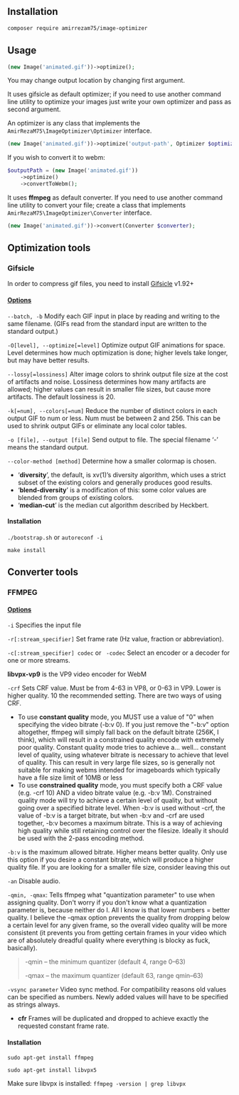 ## Installation
```bash
composer require amirrezam75/image-optimizer
```
## Usage

```php
(new Image('animated.gif'))->optimize();
```

You may change output location by changing first argument.

It uses gifsicle as default optimizer; if you need to use another command line utility to optimize your images just write your own optimizer and pass as second argument.

An optimizer is any class that implements the ``AmirRezaM75\ImageOptimizer\Optimizer`` interface.

```php
(new Image('animated.gif'))->optimize('output-path', Optimizer $optimizer);
```

If you wish to convert it to webm:

```php
$outputPath = (new Image('animated.gif'))
    ->optimize()
    ->convertToWebm();
```

It uses **ffmpeg** as default converter. If you need to use another command line utility to convert your file;
create a class that implements ``AmirRezaM75\ImageOptimizer\Converter`` interface.

```php
(new Image('animated.gif'))->convert(Converter $converter);
```

## Optimization tools

### Gifsicle
In order to compress gif files, you need to install [Gifsicle](https://github.com/kohler/gifsicle) v1.92+

#### [Options](http://www.lcdf.org/gifsicle/man.html)
``--batch, -b`` Modify each GIF input in place by reading and writing to the same filename. (GIFs read from the standard input are written to the standard output.)

``-O[level], --optimize[=level]``
Optimize output GIF animations for space. Level determines how much optimization is done; higher levels take longer, but may have better results.

``--lossy[=lossiness]``
Alter image colors to shrink output file size at the cost of artifacts and noise. Lossiness determines how many artifacts are allowed; higher values can result in smaller file sizes, but cause more artifacts. The default lossiness is 20.

``-k[=num], --colors[=num]``
Reduce the number of distinct colors in each output GIF to num or less. Num must be between 2 and 256. This can be used to shrink output GIFs or eliminate any local color tables.

``-o [file], --output [file]``
Send output to file. The special filename ‘-’ means the standard output.

``--color-method [method]``
Determine how a smaller colormap is chosen. 
- ‘**diversity**’, the default, is xv(1)’s diversity algorithm, which uses a strict subset of the existing colors and generally produces good results.
- ‘**blend-diversity**’ is a modification of this: some color values are blended from groups of existing colors.
- ‘**median-cut**’ is the median cut algorithm described by Heckbert.

#### Installation
``./bootstrap.sh`` or ``autoreconf -i``

``make install``


## Converter tools

### FFMPEG

#### [Options](https://ffmpeg.org/ffmpeg.html)

``-i`` Specifies the input file

``-r[:stream_specifier]`` Set frame rate (Hz value, fraction or abbreviation).

``-c[:stream_specifier] codec`` or `` -codec``
Select an encoder or a decoder for one or more streams.

**libvpx-vp9** is the VP9 video encoder for WebM

``-crf`` Sets CRF value. Must be from 4-63 in VP8, or 0-63 in VP9. Lower is higher quality. 10 the recommended setting. There are two ways of using CRF.
- To use **constant quality** mode, you MUST use a value of "0" when specifying the video bitrate (-b:v 0). If you just remove the "-b:v" option altogether, ffmpeg will simply fall back on the default bitrate (256K, I think), which will result in a constrained quality encode with extremely poor quality. Constant quality mode tries to achieve a... well... constant level of quality, using whatever bitrate is necessary to achieve that level of quality. This can result in very large file sizes, so is generally not suitable for making webms intended for imageboards which typically have a file size limit of 10MB or less
- To use **constrained quality** mode, you must specify both a CRF value (e.g. -crf 10) AND a video bitrate value (e.g. -b:v 1M). Constrained quality mode will try to achieve a certain level of quality, but without going over a specified bitrate level. When -b:v is used without -crf, the value of -b:v is a target bitrate, but when -b:v and -crf are used together, -b:v becomes a maximum bitrate. This is a way of achieving high quality while still retaining control over the filesize. Ideally it should be used with the 2-pass encoding method.

``-b:v`` is the maximum allowed bitrate. Higher means better quality. Only use this option if you desire a constant bitrate, which will produce a higher quality file. If you are looking for a smaller file size, consider leaving this out

``-an`` Disable audio.

``-qmin, -qmax``: Tells ffmpeg what "quantization parameter" to use when assigning quality.
Don't worry if you don't know what a quantization parameter is, because neither do I.
All I know is that lower numbers = better quality.
I believe the -qmax option prevents the quality from dropping below a certain level for any given frame,
so the overall video quality will be more consistent
(it prevents you from getting certain frames in your video which are of absolutely dreadful quality where everything is blocky as fuck, basically).
> -qmin – the minimum quantizer (default 4, range 0–63)
>
> -qmax – the maximum quantizer (default 63, range qmin–63)

``-vsync parameter`` Video sync method. For compatibility reasons old values can be specified as numbers. Newly added values will have to be specified as strings always.
- **cfr** Frames will be duplicated and dropped to achieve exactly the requested constant frame rate.

#### Installation
``sudo apt-get install ffmpeg``

``sudo apt-get install libvpx5``

Make sure libvpx is installed:
``ffmpeg -version | grep libvpx`` 
